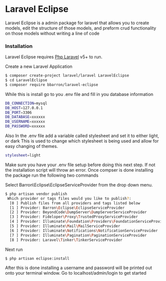 # Laravel Eclipse 

Laravel Eclipse is a admin package for laravel that allows you to create models, edit the structure of those models, 
and preform crud functionality on those models without writing a line of code


### Installation

Laravel Eclipse requires [Php Laravel](https://laravel.org/) v5+ to run.

Create a new Laravel Application

```sh
$ composer create-project laravel/laravel LaravelEclipse
$ cd LaravelEclipse
$ composer require bbarron/laravel-eclipse
```
While this is install go to you .env file and fill in you database information 


```sh
DB_CONNECTION=mysql
DB_HOST=127.0.0.1
DB_PORT=3306
DB_DATABASE=xxxxxx
DB_USERNAME=xxxxxx
DB_PASSWORD=xxxxxx
```
Also In the .env file add a variable called stylesheet and set it to either light, or dark
This is used to change which stylesheet is being used and allow for easy changing of themes.
```sh
stylesheet=light
```

Make sure you have your .env file setup before doing this next step. If not the installation script will throw an error. Once compser is done installing the package run the following two commands 

Select Barron\Eclipse\EclipseServiceProvider from the drop down menu.
```sh
$ php artisan vendor publish
 Which provider or tags files would you like to publish?:
  [0 ] Publish files from all providers and tags listed below
  [1 ] Provider: Barron\Eclipse\EclipseServiceProvider
  [2 ] Provider: BeyondCode\DumpServer\DumpServerServiceProvider
  [3 ] Provider: Fideloper\Proxy\TrustedProxyServiceProvider
  [4 ] Provider: Illuminate\Foundation\Providers\FoundationServiceProvider
  [5 ] Provider: Illuminate\Mail\MailServiceProvider
  [6 ] Provider: Illuminate\Notifications\NotificationServiceProvider
  [7 ] Provider: Illuminate\Pagination\PaginationServiceProvider
  [8 ] Provider: Laravel\Tinker\TinkerServiceProvider

```

Next run
```sh
$ php artisan eclipse:install
```

After this is done installing a username and password will be printed out onto your terminal window. Go to localhost/admin/login to get started 